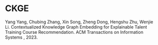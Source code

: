 # CKGE

Yang Yang, Chubing Zhang, Xin Song, Zheng Dong, Hengshu Zhu, Wenjie Li. Contextualized Knowledge Graph Embedding for Explainable Talent
Training Course Recommendation. ACM Transactions on Information Systems
, 2023.
